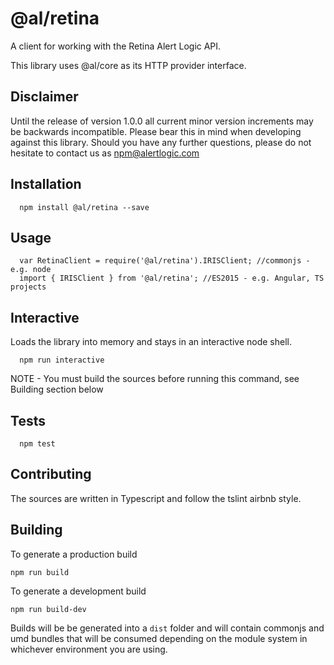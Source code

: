  @al/retina
=========

A client for working with the Retina Alert Logic API.

This library uses @al/core as its HTTP provider interface.

## Disclaimer

Until the release of version 1.0.0 all current minor version increments may be backwards incompatible. Please bear this in mind when developing against this library. Should you have any further questions, please do not hesitate to contact us as [npm@alertlogic.com](mailto:npm@alertlogic.com)

## Installation

      npm install @al/retina --save

## Usage

      var RetinaClient = require('@al/retina').IRISClient; //commonjs - e.g. node
      import { IRISClient } from '@al/retina'; //ES2015 - e.g. Angular, TS projects

## Interactive

  Loads the library into memory and stays in an interactive node shell.
  
      npm run interactive

  NOTE - You must build the sources before running this command, see Building section below

## Tests

      npm test

## Contributing

The sources are written in Typescript and follow the tslint airbnb style.

## Building

To generate a production build

    npm run build

To generate a development build

    npm run build-dev

Builds will be be generated into a `dist` folder and will contain commonjs and umd bundles that will be consumed depending on the module system in whichever environment you are using.

